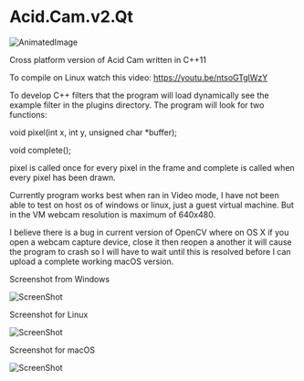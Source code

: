 # Acid.Cam.v2.Qt

![AnimatedImage](http://lostsidedead.biz/gif/jaredpeace.gif "screenshot")

Cross platform version of Acid Cam written in C++11

To compile on Linux watch this video: https://youtu.be/ntsoGTglWzY

To develop C++ filters that the program will load dynamically see the example
filter in the plugins directory. The program will look for two functions:

void pixel(int x, int y, unsigned char *buffer);

void complete();

pixel is called once for every pixel in the frame and complete is called
when every pixel has been drawn. 

Currently program works best when ran in Video mode, I have not been able to test
on host os of windows or linux, just a guest virtual machine.  But in the VM webcam 
resolution is maximum of 640x480.

I believe there is a bug in current version of OpenCV where on OS X if you open
a webcam capture device, close it then reopen a another it will cause the program to crash
so I will have to wait until this is resolved before I can upload a complete working macOS 
version.



Screenshot from Windows

![ScreenShot](https://github.com/lostjared/Acid.Cam.v2.Qt/blob/master/acidcam.1.win.jpg?raw=true "screenshot 1")

Screenshot for Linux

![ScreenShot](https://github.com/lostjared/Acid.Cam.v2.Qt/blob/master/acidcam.2.lin.jpg?raw=true "screenshot 2")

Screenshot for macOS

![ScreenShot](https://github.com/lostjared/Acid.Cam.v2.Qt/blob/master/acidcam.3.osx.jpg?raw=true "screenshot 3")

